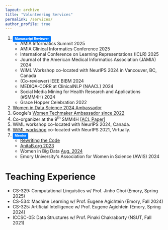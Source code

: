 ```yaml
---
layout: archive
title: "Volunteering Services"
permalink: /services/
author_profile: true
---
```


1. <span class="label label-success" style="background-color: #007bff; display: inline; padding: .2em .6em .3em; font-size: 75%; font-weight: bold; line-height: 1; color: #ffffff; text-align: center; white-space: nowrap; vertical-align: baseline; border-radius: .25em;">Manuscript Reviewer</span>
   * AMIA Informatics Summit 2025
   * AMIA Clinical Informatics Conference 2025
   * International Conference on Learning Representations (ICLR) 2025
   * Journal of the American Medical Informatics Association (JAMIA) 2024
   * WiML Workshop co-located with NeurIPS 2024 in Vancouver, BC, Canada
   * (Co-reviewer) IEEE BIBM 2024
   * MEDIQA-CORR at ClinicalNLP (NAACL) 2024
   * Social Media Mining for Health Research and Applications (#SMM4H) 2024
   * Grace Hopper Celebration 2022
3. <a href="https://www.widsworldwide.org/get-inspired/blog/people/swati-rajwal/" target="_blank">Women in Data Science 2024 Ambassador</a>
4. Google's <a href="https://g.dev/swatirajwal" target="_blank">Women Techmaker Ambassador since 2022</a>
5. Co-organizer at the 9<sup>th</sup> SMM4H [<a href="https://aclanthology.org/2024.smm4h-1.40/" target="_blank">ACL Paper</a>]
6. WiML workshop co-located with NeurIPS 2024, Canada.
7. <a href="https://x.com/SwatiRajwal/status/1468835482976940032" target="_blank">WiML workshop</a> co-located with NeurIPS 2021, Virtually.
8. <span class="label label-success" style="background-color: #007bff; display: inline; padding: .2em .6em .3em; font-size: 75%; font-weight: bold; line-height: 1; color: #ffffff; text-align: center; white-space: nowrap; vertical-align: baseline; border-radius: .25em;">Mentor</span>
    * <a href="https://rewritingthecode.org/member-story/meet-swati/" target="_blank">Rewriting the Code</a>
    * <a href="https://x.com/SwatiRajwal/status/1751056567510691906" target="_blank">AnitaB.org 2023</a>
    * Women in Big Data <a href="https://swati-rajwal.github.io/files/2024_WiBD_August_Mentorship.pdf" target="_blank">Aug. 2024</a>
    * Emory University's Association for Women in Science (AWIS) 2024

# Teaching Experience
* CS-329: Computational Linguistics w/ Prof. Jinho Choi (Emory, Spring 2025)
* CS-534: Machine Learning w/ Prof. Eugene Agichtein (Emory, Fall 2024)
* CS-325: Artificial Intelligence w/ Prof. Eugene Agichtein (Emory, Spring 2024)
* ICCSC-05: Data Structures w/ Prof. Pinaki Chakraborty (NSUT, Fall 2021)
